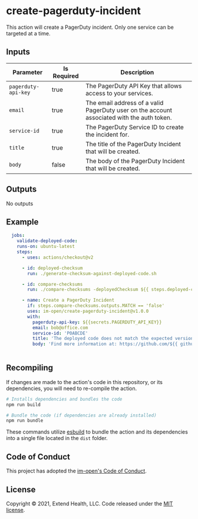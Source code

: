 # create-pagerduty-incident

This action will create a PagerDuty incident.  Only one service can be targeted at a time.

## Inputs
| Parameter           | Is Required | Description                                                                                |
| ------------------- | ----------- | ------------------------------------------------------------------------------------------ |
| `pagerduty-api-key` | true        | The PagerDuty API Key that allows access to your services.                                 |
| `email`             | true        | The email address of a valid PagerDuty user on the account associated with the auth token. |
| `service-id`        | true        | The PagerDuty Service ID to create the incident for.                                       |
| `title`             | true        | The title of the PagerDuty Incident that will be created.                                  |
| `body`              | false       | The body of the PagerDuty Incident that will be created.                                   |

## Outputs
No outputs


## Example

```yml
  jobs:
    validate-deployed-code:
    runs-on: ubuntu-latest
    steps:
      - uses: actions/checkout@v2

      - id: deployed-checksum
        run: ./generate-checksum-against-deployed-code.sh

      - id: compare-checksums
        run: ./compare-checksums -deployedChecksum ${{ steps.deployed-checksum.outputs.CHECKSUM }}

      - name: Create a PagerDuty Incident
        if: steps.compare-checksums.outputs.MATCH == 'false'
        uses: im-open/create-pagerduty-incident@v1.0.0
        with:
          pagerduty-api-key: ${{secrets.PAGERDUTY_API_KEY}}
          email: bob@office.com
          service-id: 'P0ABCDE'
          title: 'The deployed code does not match the expected version'
          body: 'Find more information at: https://github.com/${{ github.repository }}/actions/runs/${{ github.run_id }}'
      
```

## Recompiling

If changes are made to the action's code in this repository, or its dependencies, you will need to re-compile the
action.

```sh
# Installs dependencies and bundles the code
npm run build

# Bundle the code (if dependencies are already installed)
npm run bundle
```

These commands utilize [esbuild](https://esbuild.github.io/getting-started/#bundling-for-node) to bundle the action and
its dependencies into a single file located in the `dist` folder.

## Code of Conduct

This project has adopted the [im-open's Code of Conduct](https://github.com/im-open/.github/blob/master/CODE_OF_CONDUCT.md).

## License

Copyright &copy; 2021, Extend Health, LLC. Code released under the [MIT license](LICENSE).
